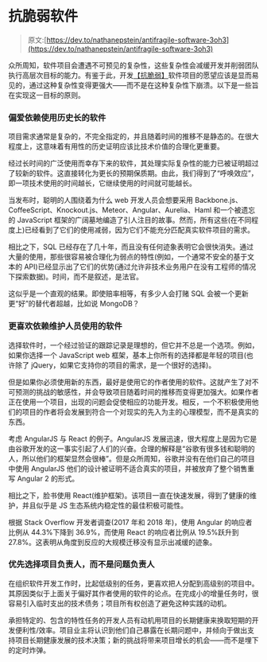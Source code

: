 # 抗脆弱软件

> 原文:[https://dev.to/nathanepstein/antifragile-software-3oh3](https://dev.to/nathanepstein/antifragile-software-3oh3)

众所周知，软件项目会遭遇不可预见的复杂性，这些复杂性会减缓开发并削弱团队执行高层次目标的能力。有鉴于此，开发[【抗脆弱】](https://en.wikipedia.org/wiki/Antifragility)软件项目的愿望应该是显而易见的，通过这种复杂性变得更强大——而不是在这种复杂性下崩溃。以下是一些旨在实现这一目标的原则。

### 偏爱依赖使用历史长的软件

项目需求通常是复杂的，不完全指定的，并且随着时间的推移不是静态的。在很大程度上，这意味着有用性的历史证明应该比技术价值的合理化更重要。

经过长时间的广泛使用而幸存下来的软件，其处理实际复杂性的能力已被证明超过了较新的软件。这直接转化为更长的预期保质期。由此，我们得到了“呼唤效应”，即一项技术使用的时间越长，它继续使用的时间就可能越长。

当发布时，聪明的人围绕着为什么 web 开发人员会想要采用 Backbone.js、CoffeeScript、Knockout.js、Meteor、Angular、Aurelia、Haml 和一个被遗忘的 JavaScript 框架的广阔墓地编造了引人注目的故事。然而，所有这些(在不同程度上)已经看到了它们的使用减弱，因为它们不能充分匹配真实软件项目的需求。

相比之下，SQL 已经存在了几十年，而且没有任何迹象表明它会很快消失。通过大量的使用，那些很容易被合理化为弱点的特性(例如，一个通常不安全的基于文本的 API)已经显示出了它们的优势(通过允许非技术业务用户在没有工程师的情况下探索数据)。时间，而不是叙述，是法官。

这似乎是一个直观的结果。即使赔率相等，有多少人会打赌 SQL 会被一个更新更“好”的替代者超越，比如说 MongoDB？

### 更喜欢依赖维护人员使用的软件

选择软件时，一个经过验证的跟踪记录是理想的，但它并不总是一个选项。例如，如果你选择一个 JavaScript web 框架，基本上你所有的选择都是年轻的项目(也许除了 jQuery，如果它支持你的项目的需求，是一个很好的选择)。

但是如果你必须使用新的东西，最好是使用它的作者使用的软件。这就产生了对不可预测的挑战的敏感性，并会导致项目随着时间的推移而变得更加强大。如果作者正在使用一个项目，出现的问题会促使相应的功能开发。相反，一个不积极使用他们的项目的作者将会发展到符合一个对现实的先入为主的心理模型，而不是真实的东西。

考虑 AngularJS 与 React 的例子。AngularJS 发展迅速，很大程度上是因为它是由谷歌开发的这一事实引起了人们的兴奋。合理的解释是“谷歌有很多钱和聪明的人，所以他们的框架显然会很棒”。但是众所周知，谷歌并没有在他们自己的项目中使用 AngularJS 他们的设计被证明不适合真实的项目，并被放弃了整个销售重写 Angular 2 的形式。

相比之下，脸书使用 React(维护框架)。该项目一直在快速发展，得到了健康的维护，并且似乎是 JS 生态系统内稳定性的最佳积极可能性。

根据 Stack Overflow 开发者调查(2017 年和 2018 年)，使用 Angular 的响应者比例从 44.3%下降到 36.9%，而使用 React 的响应者比例从 19.5%跃升到 27.8%。这表明从角度到反应的大规模迁移没有显示出减缓的迹象。

### 优先选择项目负责人，而不是问题负责人

在组织软件开发工作时，比起低级别的任务，更喜欢把人分配到高级别的项目中。其原因类似于上面关于偏好其作者使用的软件的论点。在完成小的增量任务时，很容易引入临时支出的技术债务；项目所有权创造了避免这种实践的动机。

承担特定的、包含的特性任务的开发人员有动机用项目的长期健康来换取短期的开发便利性/效率。项目业主将认识到他们自己暴露在长期问题中，并倾向于做出支持项目长期健康发展的技术决策；新的挑战将带来项目增长的机会——而不是埋下的定时炸弹。